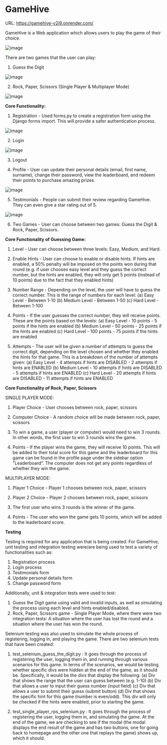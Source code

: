 # GameHive

URL: https://gamehive-y2i9.onrender.com/

GameHive is a Web application which allows users to play the game of their choice.

![image](https://github.com/user-attachments/assets/360422e1-7c84-47b6-96b0-3505c098be7e)

There are two games that the user can play:
1. Guess the Digit

 ![image](https://github.com/user-attachments/assets/7efa30f7-4710-4ada-b8c0-d96a27f5446d)

  
2. Rock, Paper, Scissors (Single Player & Multiplayer Mode)
   
![image](https://github.com/user-attachments/assets/5cded345-c3a6-4c0d-814b-26737ba34e81)

**Core Functionality:**
1. Registration - Used forms.py to create a registration form using the Django forms import. This will provide a safer authentication process.

![image](https://github.com/user-attachments/assets/98d29308-e53b-475b-8771-5340b163ca93)


2. Login

![image](https://github.com/user-attachments/assets/afc1f39b-741b-4036-8d3d-6852275cb465)


3. Logout

4. Profile - User can update their personal details (email, first name, surname), change their password, view the leaderboard, and redeem their points to purchase amazing prizes.

![image](https://github.com/user-attachments/assets/4a877e29-b0eb-4770-b4aa-46b25b1f22c8)

5. Testimonials - People can submit their review regarding GameHive. They can even give a star rating out of 5.

![image](https://github.com/user-attachments/assets/18064162-6fd2-46b7-8670-57e8e73a93e5)


6. Two Games - User can choose between two games: Guess the Digit & Rock, Paper, Scissors.

**Core Functionality of Guessing Game:**

1. Level - User can choose between three levels: Easy, Medium, and Hard. 

2. Enable Hints - User can choose to enable or disable hints. If hints are enabled, a 50% penalty will be imposed on the points
won during that round (e.g. if user chooses easy level and they guess the correct number, but the hints are enabled, they will only
get 5 points (instead of 10 points) due to the fact that they enabled hints)

3. Number Range - Depending on the level, the user will have to guess the correct number. This is the range of numbers for each level:
(a) Easy Level - Between 1-10
(b) Medium Level - Between 1-50
(c) Hard Level - Between 1-100

4. Points - If the user guesses the correct number, they will receive points. These are the points based on the levels:
(a) Easy Level - 10 points - 5 points if the hints are enabled
(b) Medium Level - 50 points - 25 points if the hints are enabled
(c) Hard Level - 100 points - 75 points if the hints are enabled

5. Attempts - The user will be given a number of attempts to guess the correct digit, depending on the level chosen and whether they
enabled the hints for that game. This is a breakdown of the number of attempts given:
(a) Easy Level - 4 attempts if hints are DISABLED - 2 attempts if hints are ENABLED
(b) Medium Level - 10 attempts if hints are DISABLED - 5 attempts if hints are ENABLED
(c) Hard Level - 20 attempts if hints are DISABLED - 11 attempts if hints are ENABLED

**Core Functionality of Rock, Paper, Scissors**

SINGLE PLAYER MODE:

1. Player Choice - User chooses between rock, paper, scissors

2. Computer Choice - A random choice will be made between rock, paper, scissors

3. To win a game, a user (player or computer) would need to win 3 rounds. In other words, the first user to win 3 rounds wins the game.

4. Points - If the player wins the game, they will receive 10 points. This will be added to their total score for this game and the 
leaderboard for this game can be found in the profile page under the sidebar option "Leaderboard". The computer does not get any points
regardless of whether they win the game.

MULTIPLAYER MODE:

1. Player 1 Choice - Player 1 chooses between rock, paper, scissors

2. Player 2 Choice - Player 2 chooses between rock, paper, scissors

3. The first user who wins 3 rounds is the winner of the game.

4. Points - The user who won the game gets 10 points, which will be added to the leaderboard score.

**Testing**

Testing is required for any application that is being created. For GameHive, unit testing and integration testing were/are being used to test a variety of functionalities such as:
1. Registration process
2. Login process
3. Testimonials form
4. Update personal details form
5. Change password form

Additionally, unit & integration tests were used to test:
1. Guess the Digit game using valid and invalid inputs, as well as simulating the process using each level and hints enabled/disabled.
2. Rock, Paper, Scissors game - Single Player Mode, where there were two integration tests: A situation where the user has lost the round and a situation where the user has won the round.

Selenium testing was also used to simulate the whole process of registering, logging in, and playing the game. There are two selenium tests that have been created:
1. test_selenium_guess_the_digit.py : It goes through the process of registering the user, logging them in, and running through various scenarios for this game. In terms of the scenarios, we would be testing whether specific divs were hidden at the end of the game, as it should be. Specifically, it would be the divs that display the following:
(a) Div that shows the range that the user can guess between (e.g. 1-10)
(b) Div that allows a user to input their guess number (input field)
(c) Div that allows a user to submit their guess (submit button)
(d) Div that shows the specific hint for this game (number is even/odd). This div will only be checked if the hints were enabled, prior to starting the game.

2. test_single_player_rps_selenium.py : It goes through the process of registering the user, logging them in, and simulating the game. At the end of the game, we are checking to see if the modal (the modal displays the end result of the game and has two buttons, one for going back to homepage and the other one that replays the game) shows up, which it should. 